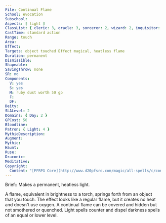 ```yaml
---
File: Continual Flame
School: evocation
Subschool: 
Aspects: [ light ]
ClassList: { cleric: 3, oracle: 3, sorcerer: 2, wizard: 2, inquisitor: 3, occultist: 2, psychic: 3 }
CastTime: standard action
Range: touch
Area: 
Effect: 
Targets: object touched Effect magical, heatless flame
Duration: permanent
Dismissible: 
Shapeable: 
SavingThrow: none
SR: no
Components:
  V: yes
  S: yes
  M: ruby dust worth 50 gp
  F: 
  DF: 
Deity: 
SLALevel: 2
Domains: { Day: 2 }
GPCost: 50
Bloodline: 
Patron: { Light: 4 }
MythicDescription: 
Augment: 
Mythic: 
Haunt: 
Ruse: 
Draconic: 
Meditative: 
Copyright:
  Content: "[PFRPG Core](http://www.d20pfsrd.com/magic/all-spells/c/continual-flame)"
---
```

Brief:: Makes a permanent, heatless light.

A flame, equivalent in brightness to a torch, springs forth from an object that you touch. The effect looks like a regular flame, but it creates no heat and doesn't use oxygen. A continual flame can be covered and hidden but not smothered or quenched. Light spells counter and dispel darkness spells of an equal or lower level.
